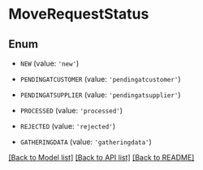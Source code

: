 # MoveRequestStatus


## Enum

* `NEW` (value: `'new'`)

* `PENDINGATCUSTOMER` (value: `'pendingatcustomer'`)

* `PENDINGATSUPPLIER` (value: `'pendingatsupplier'`)

* `PROCESSED` (value: `'processed'`)

* `REJECTED` (value: `'rejected'`)

* `GATHERINGDATA` (value: `'gatheringdata'`)

[[Back to Model list]](../README.md#documentation-for-models) [[Back to API list]](../README.md#documentation-for-api-endpoints) [[Back to README]](../README.md)


